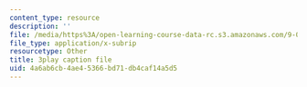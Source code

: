```yaml
---
content_type: resource
description: ''
file: /media/https%3A/open-learning-course-data-rc.s3.amazonaws.com/9-00sc-introduction-to-psychology-fall-2011/4a6ab6cb4ae45366bd71db4caf14a5d5_bihrpOS0qtY.vtt
file_type: application/x-subrip
resourcetype: Other
title: 3play caption file
uid: 4a6ab6cb-4ae4-5366-bd71-db4caf14a5d5
---
```

